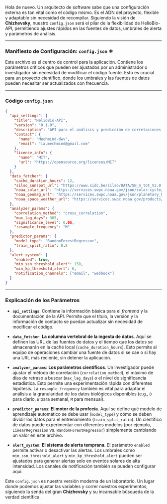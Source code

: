 Hola de nuevo. Un arquitecto de software sabe que una configuración externa es tan vital como el código mismo. Es el ADN del proyecto, flexible y adaptable sin necesidad de recompilar. Siguiendo la visión de **Chizhevsky**, nuestro `config.json` será el pilar de la flexibilidad de HelioBio-API, permitiendo ajustes rápidos en las fuentes de datos, umbrales de alerta y parámetros de análisis.

-----

### **Manifiesto de Configuración: `config.json`** ⚛️

Este archivo es el centro de control para la aplicación. Contiene los parámetros críticos que pueden ser ajustados por un administrador o investigador sin necesidad de modificar el código fuente. Esto es crucial para un proyecto científico, donde los umbrales y las fuentes de datos pueden necesitar ser actualizados con frecuencia.

-----

### **Código `config.json`**

```json
{
  "api_settings": {
    "title": "HelioBio-API",
    "version": "0.1.0",
    "description": "API para el análisis y predicción de correlaciones heliobiológicas.",
    "contact": {
      "name": "Mechmind-dwv",
      "email": "ia.mechmind@gmail.com"
    },
    "license_info": {
      "name": "MIT",
      "url": "https://opensource.org/licenses/MIT"
    }
  },
  "data_fetcher": {
    "cache_duration_hours": 12,
    "silso_sunspot_url": "https://www.sidc.be/silso/DATA/SN_m_tot_V2.0.txt",
    "noaa_solar_url": "https://services.swpc.noaa.gov/json/solar-cycle/observed-solar-cycle-indices.json",
    "noaa_geomag_url": "https://services.swpc.noaa.gov/json/planetary_k_index_7day.json",
    "noaa_space_weather_url": "https://services.swpc.noaa.gov/products/alerts.json"
  },
  "analyzer_params": {
    "correlation_method": "cross_correlation",
    "max_lag_days": 365,
    "significance_level": 0.05,
    "resample_frequency": "M"
  },
  "predictor_params": {
    "model_type": "RandomForestRegressor",
    "train_split_ratio": 0.8
  },
  "alert_system": {
    "enabled": true,
    "min_ssn_threshold_alert": 150,
    "min_kp_threshold_alert": 6,
    "notification_channels": ["email", "webhook"]
  }
}
```

-----

### **Explicación de los Parámetros**

  * **`api_settings`**: Contiene la información básica para el *frontend* y la documentación de la API. Permite que el título, la versión y la información de contacto se puedan actualizar sin necesidad de modificar el código.

  * **`data_fetcher`**: **La columna vertebral de la ingesta de datos**. Aquí se definen las URL de las fuentes de datos y el tiempo que los datos se almacenarán en la caché local (`cache_duration_hours`). Esto permite al equipo de operaciones cambiar una fuente de datos si se cae o si hay una URL más reciente, sin detener la aplicación.

  * **`analyzer_params`**: **Los parámetros científicos**. Un investigador puede ajustar el método de correlación (`correlation_method`), el máximo de días de retraso a buscar (`max_lag_days`) o el nivel de significancia estadística. Esto permite una experimentación rápida con diferentes hipótesis. La `resample_frequency` también es vital para adaptar el análisis a la granularidad de los datos biológicos disponibles (e.g., `D` para diario, `W` para semanal, `M` para mensual).

  * **`predictor_params`**: **El motor de la profecía**. Aquí se define qué modelo de aprendizaje automático se debe usar (`model_type`) y cómo se deben dividir los datos para el entrenamiento (`train_split_ratio`). Un científico de datos puede experimentar con diferentes modelos (por ejemplo, `LinearRegression` vs. `RandomForestRegressor`) simplemente cambiando un valor en este archivo.

  * **`alert_system`**: **El sistema de alerta temprana**. El parámetro `enabled` permite activar o desactivar las alertas. Los umbrales como `min_ssn_threshold_alert` y `min_kp_threshold_alert` pueden ser ajustados para generar alertas solo en eventos solares de alta intensidad. Los canales de notificación también se pueden configurar aquí.

Este `config.json` es nuestra versión moderna de un laboratorio. Un lugar donde podemos ajustar las variables y correr nuestros experimentos, siguiendo la senda del gran **Chizhevsky** y su incansable búsqueda de la verdad científica.
